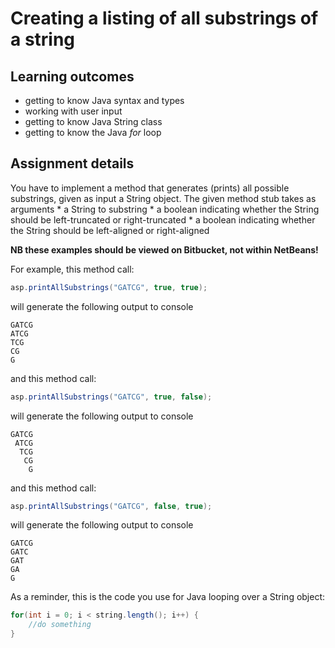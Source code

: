 # Creating a listing of all substrings of a string  #

## Learning outcomes ##
* getting to know Java syntax and types
* working with user input
* getting to know Java String class
* getting to know the Java *for* loop


## Assignment details ##
You have to implement a method that generates (prints) all possible substrings, given as input a String object.
The given method stub takes as arguments 
    * a String to substring
    * a boolean indicating whether the String should be left-truncated or right-truncated
    * a boolean indicating whether the String should be left-aligned or right-aligned

**NB these examples should be viewed on Bitbucket, not within NetBeans!**

For example, this method call:

```Java
asp.printAllSubstrings("GATCG", true, true);
``` 

will generate the following output to console

```
GATCG
ATCG
TCG
CG
G
```

and this method call:

```Java
asp.printAllSubstrings("GATCG", true, false);
``` 

will generate the following output to console

```
GATCG
 ATCG
  TCG
   CG
    G
```

and this method call:

```Java
asp.printAllSubstrings("GATCG", false, true);
``` 

will generate the following output to console

```
GATCG
GATC
GAT
GA
G
```
As a reminder, this is the code you use for Java looping over a String object:

```Java
for(int i = 0; i < string.length(); i++) {
    //do something
}
```

